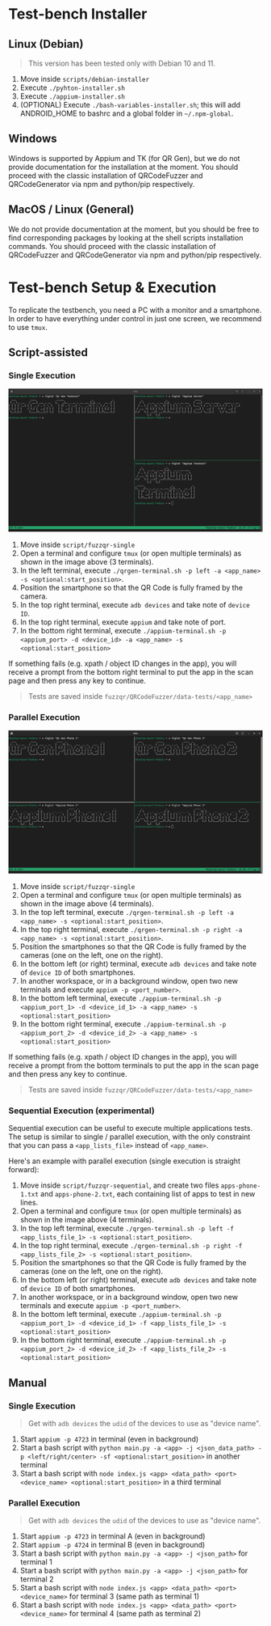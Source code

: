 # Test-bench Installer

## Linux (Debian)

> This version has been tested only with Debian 10 and 11.

1. Move inside `scripts/debian-installer`
2. Execute `./pyhton-installer.sh`
3. Execute `./appium-installer.sh`
4. (OPTIONAL) Execute `./bash-variables-installer.sh`; this will add ANDROID_HOME to bashrc and a global folder in `~/.npm-global`.

## Windows

Windows is supported by Appium and TK (for QR Gen), but we do not provide documentation for the installation at the moment.
You should proceed with the classic installation of QRCodeFuzzer and QRCodeGenerator via npm and python/pip respectively.

## MacOS / Linux (General)

We do not provide documentation at the moment, but you should be free to find corresponding packages by looking at the shell scripts installation commands.
You should proceed with the classic installation of QRCodeFuzzer and QRCodeGenerator via npm and python/pip respectively.

# Test-bench Setup & Execution

To replicate the testbench, you need a PC with a monitor and a smartphone.
In order to have everything under control in just one screen, we recommend to use `tmux`.

## Script-assisted

### Single Execution

![tmux-single-example](../extra/images/terminal-tmux-single.png)

1. Move inside `script/fuzzqr-single`
2. Open a terminal and configure `tmux` (or open multiple terminals) as shown in the image above (3 terminals).
3. In the left terminal, execute `./qrgen-terminal.sh -p left -a <app_name> -s <optional:start_position>`.
4. Position the smartphone so that the QR Code is fully framed by the camera.
5. In the top right terminal, execute `adb devices` and take note of `device ID`.
6. In the top right terminal, execute `appium` and take note of port.
7. In the bottom right terminal, execute `./appium-terminal.sh -p <appium_port> -d <device_id> -a <app_name> -s <optional:start_position>`

If something fails (e.g. xpath / object ID changes in the app), you will receive a prompt from the bottom right terminal to put the app in the scan page and then press any key to continue.

> Tests are saved inside `fuzzqr/QRCodeFuzzer/data-tests/<app_name>`

### Parallel Execution

![tmux-parallel-example](../extra/images/terminal-tmux-parallel.png)

1. Move inside `script/fuzzqr-single`
2. Open a terminal and configure `tmux` (or open multiple terminals) as shown in the image above (4 terminals).
3. In the top left terminal, execute `./qrgen-terminal.sh -p left -a <app_name> -s <optional:start_position>`.
4. In the top right terminal, execute `./qrgen-terminal.sh -p right -a <app_name> -s <optional:start_position>`.
5. Position the smartphones so that the QR Code is fully framed by the cameras (one on the left, one on the right).
6. In the bottom left (or right) terminal, execute `adb devices` and take note of `device ID` of both smartphones.
7. In another workspace, or in a background window, open two new terminals and execute `appium -p <port_number>`.
8. In the bottom left terminal, execute `./appium-terminal.sh -p <appium_port_1> -d <device_id_1> -a <app_name> -s <optional:start_position>`
9. In the bottom right terminal, execute `./appium-terminal.sh -p <appium_port_2> -d <device_id_2> -a <app_name> -s <optional:start_position>`

If something fails (e.g. xpath / object ID changes in the app), you will receive a prompt from the bottom terminals to put the app in the scan page and then press any key to continue.

> Tests are saved inside `fuzzqr/QRCodeFuzzer/data-tests/<app_name>`

### Sequential Execution (experimental)

Sequential execution can be useful to execute multiple applications tests.
The setup is similar to single / parallel execution, with the only constraint that you can pass a `<app_lists_file>` instead of `<app_name>`.

Here's an example with parallel execution (single execution is straight forward):

1. Move inside `script/fuzzqr-sequential`, and create two files `apps-phone-1.txt` and `apps-phone-2.txt`, each containing list of apps to test in new lines.
2. Open a terminal and configure `tmux` (or open multiple terminals) as shown in the image above (4 terminals).
3. In the top left terminal, execute `./qrgen-terminal.sh -p left -f <app_lists_file_1> -s <optional:start_position>`.
4. In the top right terminal, execute `./qrgen-terminal.sh -p right -f <app_lists_file_2> -s <optional:start_position>`.
5. Position the smartphones so that the QR Code is fully framed by the cameras (one on the left, one on the right).
6. In the bottom left (or right) terminal, execute `adb devices` and take note of `device ID` of both smartphones.
7. In another workspace, or in a background window, open two new terminals and execute `appium -p <port_number>`.
8. In the bottom left terminal, execute `./appium-terminal.sh -p <appium_port_1> -d <device_id_1> -f <app_lists_file_1> -s <optional:start_position>`
9. In the bottom right terminal, execute `./appium-terminal.sh -p <appium_port_2> -d <device_id_2> -f <app_lists_file_2> -s <optional:start_position>`

## Manual

### Single Execution

> Get with `adb devices` the `udid` of the devices to use as "device name".

1. Start `appium -p 4723` in terminal (even in background)
2. Start a bash script with `python main.py -a <app> -j <json_data_path> -p <left/right/center> -sf <optional:start_position>` in another terminal
3. Start a bash script with `node index.js <app> <data_path> <port> <device_name> <optional:start_position>` in a third terminal

### Parallel Execution

> Get with `adb devices` the `udid` of the devices to use as "device name".

1. Start `appium -p 4723` in terminal A (even in background)
2. Start `appium -p 4724` in terminal B (even in background)
3. Start a bash script with `python main.py -a <app> -j <json_path>` for terminal 1
4. Start a bash script with `python main.py -a <app> -j <json_path>` for terminal 2
5. Start a bash script with `node index.js <app> <data_path> <port> <device_name>` for terminal 3 (same path as terminal 1)
6. Start a bash script with `node index.js <app> <data_path> <port> <device_name>` for terminal 4 (same path as terminal 2)
